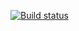 [![Build status](https://ci.appveyor.com/api/projects/status/jwuk060jgh34rnra?svg=true)](https://ci.appveyor.com/project/Bagdasarov96/patterns)